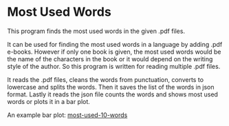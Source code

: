 # Most Used Words

This program finds the most used words in the given .pdf files.

It can be used for finding the most used words in a language by adding .pdf e-books. However if only one book is given, the most used words would be the name of the characters in the book or it would depend on the writing style of the author. So this program is written for reading multiple .pdf files.

It reads the .pdf files, cleans the words from punctuation, converts to lowercase and splits the words. Then it saves the list of the words in json format. Lastly it reads the json file counts the words and shows most used words or plots it in a bar plot.

An example bar plot:
[most-used-10-words](/images/plot_en.png)
